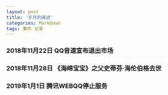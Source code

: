 ```yaml
---
layout: post
title: '岁月的痕迹'
categories: MarkDown
tags: 事件 记录
---
```

### 2018年11月22日 QQ音速宣布退出市场

### 2018年11月28日 《海绵宝宝》之父史蒂芬·海伦伯格去世

### 2019年1月1日   腾讯WEBQQ停止服务